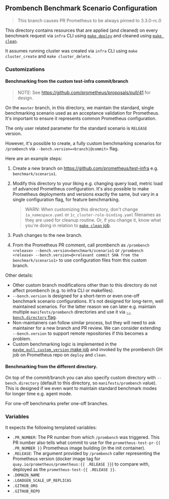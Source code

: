 ## Prombench Benchmark Scenario Configuration

> This branch causes PR Prometheus to be always pinned to 3.3.0-rc.0

This directory contains resources that are applied (and cleaned) on every benchmark request
via `infra` CLI using [`make deploy`](../../Makefile) and cleaned using [`make clean`](../../Makefile).

It assumes running cluster was created via `infra` CLI using `make cluster_create` and `make cluster_delete`.

### Customizations

#### Benchmarking from the custom test-infra commit/branch 

> NOTE: See https://github.com/prometheus/proposals/pull/41 for design.

On the `master` branch, in this directory, we maintain the standard, single benchmarking scenario used
as an acceptance validation for Prometheus. It's important to ensure it represents common Prometheus configuration.

The only user related parameter for the standard scenario is `RELEASE` version.

However, it's possible to create, a fully custom benchmarking scenarios for `/prombench` via `--bench.version=<branch|@commit>` flag.

Here are an example steps:

1. Create a new branch on https://github.com/prometheus/test-infra e.g. `benchmark/scenario1`.
2. Modify this directory to your liking e.g. changing query load, metric load of advanced Prometheus configuration. It's also possible to make Prometheus deployments and versions exactly the same, but vary in a single configuration flag, for feature benchmarking.

   > WARN: When customizing this directory, don't change `1a_namespace.yaml` or `1c_cluster-role-binding.yaml` filenames as they are used for cleanup routine. Or, if you change it, know what you're doing in relation to [`make clean` job](../../Makefile).

3. Push changes to the new branch.
4. From the Prometheus PR comment, call prombench as `/prombench <release> --bench.version=benchmark/scenario1` or `/prombench <release> --bench.version=@<relevant commit SHA from the benchmark/scenario1>` to use configuration files from this custom branch.

Other details:

* Other custom branch modifications other than to this directory do not affect prombench (e.g. to infra CLI or makefiles).
* `--bench.version` is designed for a short-term or even one-off benchmark scenario configurations. It's not designed for long-term, well maintained scenarios. For the latter reason we can later e.g. maintain multiple `manifests/prombench` directories and use it via [`--bench.directory` flag](#benchmarking-from-the-different-directory).
* Non-maintainers can follow similar process, but they will need to ask maintainer for a new branch and PR review. We can consider extending `--bench.version` to support remote repositories if this becomes a problem.
* Custom benchmarking logic is implemented in the [`maybe_pull_custom_version` make job](../../Makefile) and invoked by the prombench GH job on Prometheus repo on `deploy` and `clean`.

#### Benchmarking from the different directory.

On top of the commit/branch you can also specify custom directory with `--bench.directory` (default to this directory, so `manifests/prombench` value). This is designed if we even want to maintain standard benchmark modes for longer time e.g. agent mode.

For one-off benchmarks prefer one-off branches.

### Variables

It expects the following templated variables:

* `.PR_NUMBER`: The PR number from which `/prombench` was triggered. This PR number also tells what commit to use for the `prometheus-test-pr-{{ .PR_NUMBER }}` Prometheus image building (in the init container).
* `.RELEASE`: The argument provided by `/prombench` caller representing the Prometheus version (docker image tag for `quay.io/prometheus/prometheus:{{ .RELEASE }}`) to compare with, deployed as the `prometheus-test-{{ .RELEASE }}`.
* `.DOMAIN_NAME`
* `.LOADGEN_SCALE_UP_REPLICAS`
* `.GITHUB_ORG`
* `.GITHUB_REPO`
